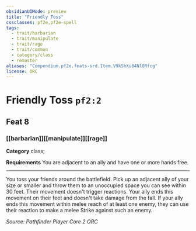 ```yaml
---
obsidianUIMode: preview
title: "Friendly Toss"
cssclasses: pf2e,pf2e-spell
tags:
  - trait/barbarian
  - trait/manipulate
  - trait/rage
  - trait/common
  - category/class
  - remaster
aliases: "Compendium.pf2e.feats-srd.Item.V9kShXu84NlORfcg"
license: ORC
---
```

# Friendly Toss `pf2:2`
## Feat 8
### [[barbarian]][[manipulate]][[rage]]

**Category** class; 




**Requirements** You are adjacent to an ally and have one or more hands free.

* * *

You toss your friends around the battlefield. Pick up an adjacent ally of your size or smaller and throw them to an unoccupied space you can see within 30 feet. Their movement doesn't trigger reactions. Your ally ends this movement on their feet and doesn't take damage from the fall. If your ally ends this movement within melee reach of at least one enemy, they can use their reaction to make a melee Strike against such an enemy.

*Source: Pathfinder Player Core 2*
*ORC*